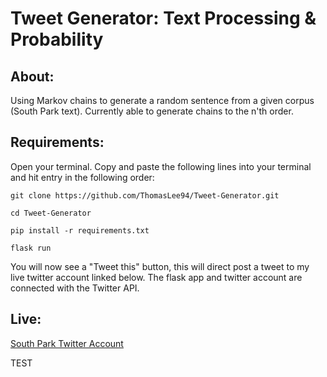 # Tweet Generator: Text Processing & Probability

## About:

Using Markov chains to generate a random sentence from a given corpus (South Park text). 
Currently able to generate chains to the n'th order. 

## Requirements: 

Open your terminal. Copy and paste the following lines into your terminal and hit entry in the following order:

```
git clone https://github.com/ThomasLee94/Tweet-Generator.git
```

```
cd Tweet-Generator
```

```
pip install -r requirements.txt
```

```
flask run
```

You will now see a "Tweet this" button, this will direct post a tweet to my live twitter account linked below. The flask app and twitter account are connected with the Twitter API. 

## Live:
[South Park Twitter Account](https://twitter.com/Southparktweet2?lang=en)

TEST

